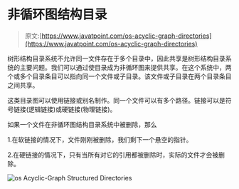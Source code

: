 # 非循环图结构目录

> 原文:[https://www.javatpoint.com/os-acyclic-graph-directories](https://www.javatpoint.com/os-acyclic-graph-directories)

树形结构目录系统不允许同一文件存在于多个目录中，因此共享是树形结构目录系统的主要问题。我们可以通过使目录成为非循环图来提供共享。在这个系统中，两个或多个目录条目可以指向同一个文件或子目录。该文件或子目录在两个目录条目之间共享。

这类目录图可以使用链接或别名制作。同一个文件可以有多个路径。链接可以是符号链接(逻辑链接)或硬链接(物理链接)。

如果一个文件在非循环图结构目录系统中被删除，那么

1.在软链接的情况下，文件刚刚被删除，我们剩下一个悬空的指针。

2.在硬链接的情况下，只有当所有对它的引用都被删除时，实际的文件才会被删除。

![os Acyclic-Graph Structured Directories](../Images/f26b4b0913b81deaf88649cd07aa46f3.png)